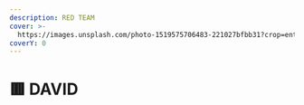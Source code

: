 ```yaml
---
description: RED TEAM
cover: >-
  https://images.unsplash.com/photo-1519575706483-221027bfbb31?crop=entropy&cs=srgb&fm=jpg&ixid=M3wxOTcwMjR8MHwxfHNlYXJjaHwxMHx8aGFja2VyfGVufDB8fHx8MTcwMDI3MTY1Nnww&ixlib=rb-4.0.3&q=85
coverY: 0
---
```


# 🟥 DAVID

